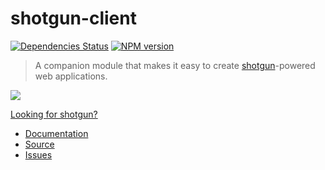 # shotgun-client

[![Dependencies Status](https://gemnasium.com/Chevex/shotgun-client.png)](https://gemnasium.com/Chevex/shotgun-client)
[![NPM version](https://badge.fury.io/js/shotgun-client.png)](http://badge.fury.io/js/shotgun-client)

> A companion module that makes it easy to create [shotgun](https://github.com/chevex/shotgun)-powered web applications.

![](http://i.imgur.com/PvLNexQ.gif)

[Looking for shotgun?](https://github.com/chevex/shotgun)

- [Documentation](https://github.com/Chevex/shotgun-client/wiki)
- [Source](https://github.com/Chevex/shotgun-client)
- [Issues](https://github.com/Chevex/shotgun-client/issues)
